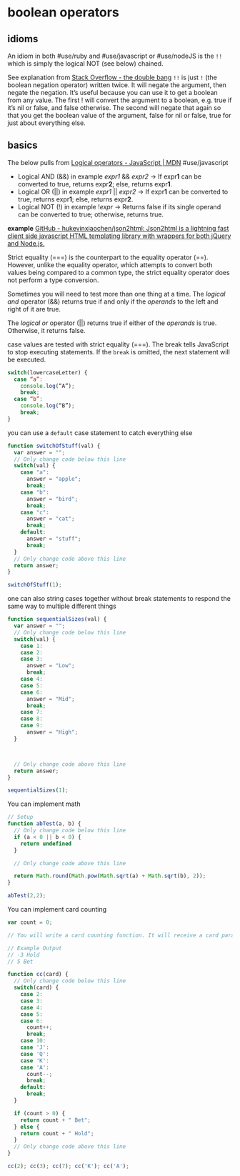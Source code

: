 # boolean operators
## idioms
An idiom in both #use/ruby and #use/javascript or #use/nodeJS is the `!!` which is simply the logical NOT (see below) chained.

See explanation from [Stack Overflow - the double bang](https://stackoverflow.com/questions/3994033/ruby-operator-a-k-a-the-double-bang)
`!!` is just `!` (the boolean negation operator) written twice. It will negate the argument, then negate the negation. It’s useful because you can use it to get a boolean from any value. The first ! will convert the argument to a boolean, e.g. true if it’s nil or false, and false otherwise. The second will negate that again so that you get the boolean value of the argument, false for nil or false, true for just about everything else.

## basics
The below pulls from [Logical operators - JavaScript | MDN](https://developer.mozilla.org/en-US/docs/Web/JavaScript/Reference/Operators/Logical_Operators) #use/javascript
* Logical AND (&&) in example _expr1_ && _expr2_ -> If expr**1** can be converted to true, returns expr**2**; else, returns expr**1**.
* Logical OR (||) in example _expr1_ || _expr2_ -> If expr**1** can be converted to true, returns expr**1**; else, returns expr**2**.
* Logical NOT (!) in example !_expr_ -> Returns false if its single operand can be converted to true; otherwise, returns true.

**example** [GitHub - hukevinxiaochen/json2html: Json2html is a lightning fast client side javascript HTML templating library with wrappers for both jQuery and Node.js.](https://github.com/hukevinxiaochen/json2html.git)

Strict equality (===) is the counterpart to the equality operator (==). However, unlike the equality operator, which attempts to convert both values being compared to a common type, the strict equality operator does not perform a type conversion.

Sometimes you will need to test more than one thing at a time. The _logical and_ operator (&&) returns true if and only if the _operands_ to the left and right of it are true.

The _logical or_ operator (||) returns true if either of the _operands_ is true. Otherwise, it returns false.

case values are tested with strict equality (===). The break tells JavaScript to stop executing statements. If the `break` is omitted, the next statement will be executed.

```javascript
switch(lowercaseLetter) {
  case “a”:
    console.log(“A”);
    break;
  case “b”:
    console.log(“B”);
    break;
}
```

you can use a `default` case statement to catch everything else

```javascript
function switchOfStuff(val) {
  var answer = "";
  // Only change code below this line
  switch(val) {
    case "a":
      answer = "apple";
      break;
    case "b":
      answer = "bird";
      break;
    case "c":
      answer = "cat";
      break;
    default:
      answer = "stuff";
      break;
  }
  // Only change code above this line
  return answer;
}

switchOfStuff(1);
```

one can also string cases together without break statements to respond the same way to multiple different things

```javascript
function sequentialSizes(val) {
  var answer = "";
  // Only change code below this line
  switch(val) {
    case 1:
    case 2:
    case 3:
      answer = "Low";
      break;
    case 4:
    case 5:
    case 6:
      answer = "Mid";
      break;
    case 7:
    case 8:
    case 9:
      answer = "High";
  }



  // Only change code above this line
  return answer;
}

sequentialSizes(1);
```

You can implement math

```javascript
// Setup
function abTest(a, b) {
  // Only change code below this line
  if (a < 0 || b < 0) {
    return undefined
  }

  // Only change code above this line

  return Math.round(Math.pow(Math.sqrt(a) + Math.sqrt(b), 2));
}

abTest(2,2);
```

You can implement card counting

```javascript
var count = 0;

// You will write a card counting function. It will receive a card parameter, which can be a number or a string, and increment or decrement the global count variable according to the card's value (see table). The function will then return a string with the current count and the string Bet if the count is positive, or Hold if the count is zero or negative. The current count and the player's decision (Bet or Hold) should be separated by a single space.

// Example Output
// -3 Hold
// 5 Bet

function cc(card) {
  // Only change code below this line
  switch(card) {
    case 2:
    case 3:
    case 4:
    case 5:
    case 6:
      count++;
      break;
    case 10:
    case 'J':
    case 'Q':
    case 'K':
    case 'A':
      count--;
      break;
    default:
      break;
  }

  if (count > 0) {
    return count + " Bet";
  } else {
    return count + " Hold";
  }
  // Only change code above this line
}

cc(2); cc(3); cc(7); cc('K'); cc('A');
```
